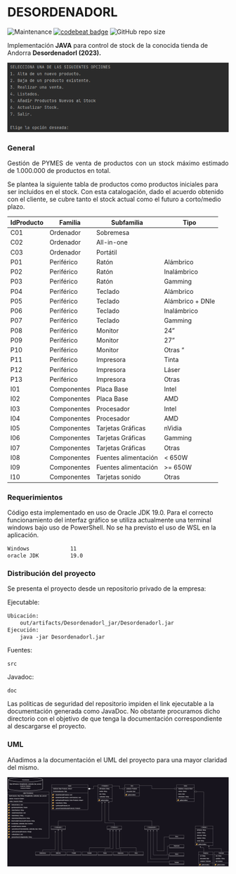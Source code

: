 DESORDENADORL
=========
![Maintenance](https://img.shields.io/maintenance/yes/2023)  [![codebeat badge](https://codebeat.co/badges/7ccb76f8-05e8-4d01-85b7-4f70286f954c)](https://codebeat.co/projects/github-com-innovatechdevelopers-desordenadorl-main)  ![GitHub repo size](https://img.shields.io/github/repo-size/InnovatechDevelopers/Desordenadorl?style=plastic)

Implementación **JAVA** para control de stock de la conocida tienda de Andorra **Desordenadorl (2023).**

<div style="text-align:center"><img src="images\terminal.png" ,width=600/></div>

### General
<p align="justify">
Gestión de PYMES de venta de productos con un stock máximo estimado de 1.000.000 de productos en total.

Se plantea la siguiente tabla de productos como productos iniciales para ser incluidos en el stock. Con esta catalogación, dado el acuerdo obtenido con el cliente, se cubre tanto el stock actual como el futuro a corto/medio plazo.

|     IdProducto    |     Familia        |     Subfamilia              |     Tipo                |
|-------------------|--------------------|-----------------------------|-------------------------|
|     C01           |     Ordenador      |     Sobremesa               |                         |
|     C02           |     Ordenador      |     All-in-one              |                         |
|     C03           |     Ordenador      |     Portátil                |                         |
|     P01           |     Periférico     |     Ratón                   |     Alámbrico           |
|     P02           |     Periférico     |     Ratón                   |     Inalámbrico         |
|     P03           |     Periférico     |     Ratón                   |     Gamming             |
|     P04           |     Periférico     |     Teclado                 |     Alámbrico           |
|     P05           |     Periférico     |     Teclado                 |     Alámbrico + DNIe    |
|     P06           |     Periférico     |     Teclado                 |     Inalámbrico         |
|     P07           |     Periférico     |     Teclado                 |     Gamming             |
|     P08           |     Periférico     |     Monitor                 |     24”                 |
|     P09           |     Periférico     |     Monitor                 |     27”                 |
|     P10           |     Periférico     |     Monitor                 |     Otras “             |
|     P11           |     Periférico     |     Impresora               |     Tinta               |
|     P12           |     Periférico     |     Impresora               |     Láser               |
|     P13           |     Periférico     |     Impresora               |     Otras               |
|     I01           |     Componentes    |     Placa Base              |     Intel               |
|     I02           |     Componentes    |     Placa Base              |     AMD                 |
|     I03           |     Componentes    |     Procesador              |     Intel               |
|     I04           |     Componentes    |     Procesador              |     AMD                 |
|     I05           |     Componentes    |     Tarjetas Gráficas       |     nVidia              |
|     I06           |     Componentes    |     Tarjetas Gráficas       |     Gamming             |
|     I07           |     Componentes    |     Tarjetas Gráficas       |     Otras               |
|     I08           |     Componentes    |     Fuentes alimentación    |     < 650W              |
|     I09           |     Componentes    |     Fuentes alimentación    |     >= 650W             |
|     I10           |     Componentes    |     Tarjetas sonido         |     Otras               |



### Requerimientos

Código esta implementado en uso de Oracle JDK 19.0. 
Para el correcto funcionamiento del interfaz gráfico se utiliza actualmente una terminal windows bajo uso de PowerShell. No se ha previsto el uso de WSL en la aplicación.

```
Windows             11
oracle JDK          19.0
```

### Distribución del proyecto
<p align="justify">
Se presenta el proyecto desde un repositorio privado de la empresa:

Ejecutable:
```
Ubicación:
    out/artifacts/Desordenadorl_jar/Desordenadorl.jar
Ejecución:
    java -jar Desordenadorl.jar
```


Fuentes: 
```
src
```
Javadoc:
```
doc
```
Las politicas de seguridad del repositorio impiden el link ejecutable a la documentación generada como JavaDoc. No obstante procuramos dicho directorio con el objetivo de que tenga la documentación correspondiente al descargarse el proyecto.

### UML

Añadimos a la documentación el UML del proyecto para una mayor claridad del mismo.

<div style="text-align:center"><img src="images/Desordenador_v1.1.jpg" /></div>
